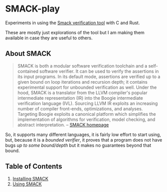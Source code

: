 # SMACK-play

Experiments in using the [Smack verification tool](http://smackers.github.io/)
with C and Rust.

These are mostly just explorations of the tool but I am making them available
in case they are useful to others.

## About SMACK


> SMACK is both a modular software verification toolchain and a self-contained
> software verifier. It can be used to verify the assertions in its input
> programs. In its default mode, assertions are verified up to a given bound on
> loop iterations and recursion depth; it contains experimental support for
> unbounded verification as well. Under the hood, SMACK is a translator from the
> LLVM compiler's popular intermediate representation (IR) into the Boogie
> intermediate verification language (IVL). Sourcing LLVM IR exploits an
> increasing number of compiler front-ends, optimizations, and analyses.
> Targeting Boogie exploits a canonical platform which simplifies the
> implementation of algorithms for verification, model checking, and abstract
> interpretation. – [SMACK homepage](http://smackers.github.io/)

So, it supports many different languages,
it is fairly low effort to start using,
but, because it is a _bounded verifier_, it proves that
a program does not have bugs _up to some bound/depth_ but it makes
no guarantees beyond that bound.

## Table of Contents

1. [Installing SMACK](docs/installation.md)
2. [Using SMACK](docs/using.md)

